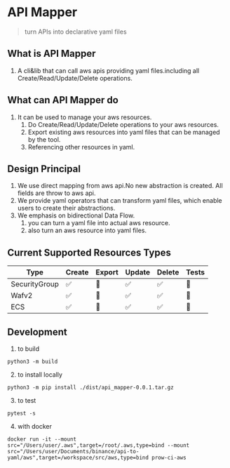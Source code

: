 # API Mapper
> turn APIs into declarative yaml files

## What is API Mapper
1. A cli&lib that can call aws apis providing yaml files.including all Create/Read/Update/Delete operations.

## What can API Mapper do
1. It can be used to manage your aws resources.
   1. Do Create/Read/Update/Delete operations to your aws resources.
   2. Export existing aws resources into yaml files that can be managed by the tool.
   3. Referencing other resources in yaml.

## Design Principal
1. We use direct mapping from aws api.No new abstraction is created. All fields are throw to aws api.
2. We provide yaml operators that can transform yaml files, which enable users to create their abstractions.
3. We emphasis on bidirectional Data Flow.
   1. you can turn a yaml file into actual aws resource.
   2. also turn an aws resource into yaml files.

## Current Supported Resources Types
| Type          | Create | Export | Update | Delete | Tests |
| ------------- | ------ | ------ | ------ | ------ | ----- |
| SecurityGroup | ✅      | 📝      | ✅      | ✅      | 📝     |
| Wafv2         | ✅      | 📝      | ✅      | ✅      | 📝     |
| ECS           | ✅      | 📝      | ✅      | ✅      | 📝     |

## Development

1. to build

`python3 -m build`

2. to install locally

`python3 -m pip install ./dist/api_mapper-0.0.1.tar.gz`

3. to test

`pytest -s`

4. with docker

`docker run -it --mount src="/Users/user/.aws",target=/root/.aws,type=bind --mount src="/Users/user/Documents/binance/api-to-yaml/aws",target=/workspace/src/aws,type=bind prow-ci-aws`